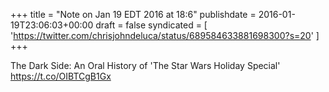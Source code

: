 +++
title = "Note on Jan 19 EDT 2016 at 18:6"
publishdate = 2016-01-19T23:06:03+00:00
draft = false
syndicated = [ 'https://twitter.com/chrisjohndeluca/status/689584633881698300?s=20' ]
+++

The Dark Side: An Oral History of 'The Star Wars Holiday Special' https://t.co/OIBTCgB1Gx
